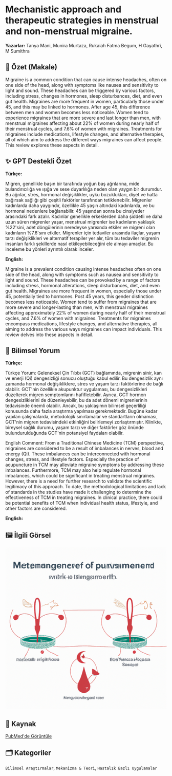# Mechanistic approach and therapeutic strategies in menstrual and non-menstrual migraine.

**Yazarlar:** Tanya Mani, Munira Murtaza, Rukaiah Fatma Begum, H Gayathri, M Sumithra

## 🧬 Özet (Makale)
Migraine is a common condition that can cause intense headaches, often on one side of the head, along with symptoms like nausea and sensitivity to light and sound. These headaches can be triggered by various factors, including stress, changes in hormones, sleep disturbances, diet, and even gut health. Migraines are more frequent in women, particularly those under 45, and this may be linked to hormones. After age 45, this difference between men and women becomes less noticeable. Women tend to experience migraines that are more severe and last longer than men, with menstrual migraines affecting about 22% of women during nearly half of their menstrual cycles, and 7.6% of women with migraines. Treatments for migraines include medications, lifestyle changes, and alternative therapies, all of which aim to address the different ways migraines can affect people. This review explores these aspects in detail.

## ✨ GPT Destekli Özet
**Türkçe:**

Migren, genellikle başın bir tarafında yoğun baş ağrılarına, mide bulandırıcılığa ve ışığa ve sese duyarlılığa neden olan yaygın bir durumdur. Bu ağrılar, stres, hormonal değişiklikler, uyku bozuklukları, diyet ve hatta bağırsak sağlığı gibi çeşitli faktörler tarafından tetiklenebilir. Migrenler kadınlarda daha yaygındır, özellikle 45 yaşın altındaki kadınlarda, ve bu hormonal nedenlere bağlanabilir. 45 yaşından sonra bu cinsiyetler arasındaki fark azalır. Kadınlar genellikle erkeklerden daha şiddetli ve daha uzun süren migrenler yaşar, menstrual migrenler ise kadınların yaklaşık %22'sini, adet döngülerinin neredeyse yarısında etkiler ve migreni olan kadınların %7.6'sını etkiler. Migrenler için tedaviler arasında ilaçlar, yaşam tarzı değişiklikleri ve alternatif terapiler yer alır, tüm bu tedaviler migrenin insanları farklı şekillerde nasıl etkileyebileceğini ele almayı amaçlar. Bu inceleme bu yönleri ayrıntılı olarak inceler.

**English:**

Migraine is a prevalent condition causing intense headaches often on one side of the head, along with symptoms such as nausea and sensitivity to light and sound. These headaches can be provoked by a range of factors including stress, hormonal alterations, sleep disturbances, diet, and even gut health. Migraines are more frequent in women, especially those under 45, potentially tied to hormones. Post 45 years, this gender distinction becomes less noticeable. Women tend to suffer from migraines that are more severe and longer-lasting than men, with menstrual migraines affecting approximately 22% of women during nearly half of their menstrual cycles, and 7.6% of women with migraines. Treatments for migraines encompass medications, lifestyle changes, and alternative therapies, all aiming to address the various ways migraines can impact individuals. This review delves into these aspects in detail.

## 🧠 Bilimsel Yorum
**Türkçe:**

Türkçe Yorum: Geleneksel Çin Tıbbı (GCT) bağlamında, migrenin sinir, kan ve enerji (Qi) dengesizliği sonucu oluştuğu kabul edilir. Bu dengesizlik aynı zamanda hormonal değişikliklere, stres ve yaşam tarzı faktörlerine de bağlı olabilir. GCT'nin özellikle akupunktur uygulaması, bu dengesizlikleri düzelterek migren semptomlarını hafifletebilir. Ayrıca, GCT hormon dengesizliklerini de düzenleyebilir, bu da adet dönemi migrenlerinin tedavisinde önemli olabilir. Ancak, bu yaklaşımın bilimsel geçerliliği konusunda daha fazla araştırma yapılması gerekmektedir. Bugüne kadar yapılan çalışmalarda, metodolojik sınırlamalar ve standartların olmaması, GCT'nin migren tedavisindeki etkinliğini belirlemeyi zorlaştırmıştır. Klinikte, bireysel sağlık durumu, yaşam tarzı ve diğer faktörler göz önünde bulundurulduğunda GCT'nin potansiyel faydaları olabilir.

English Comment: From a Traditional Chinese Medicine (TCM) perspective, migraines are considered to be a result of imbalances in nerves, blood and energy (Qi). These imbalances can be interconnected with hormonal changes, stress, and lifestyle factors. Especially the practice of acupuncture in TCM may alleviate migraine symptoms by addressing these imbalances. Furthermore, TCM may also help regulate hormonal imbalances, which could be significant in treating menstrual migraines. However, there is a need for further research to validate the scientific legitimacy of this approach. To date, the methodological limitations and lack of standards in the studies have made it challenging to determine the effectiveness of TCM in treating migraines. In clinical practice, there could be potential benefits of TCM when individual health status, lifestyle, and other factors are considered.

**English:**



## 🖼️ İlgili Görsel
![Görsel](images/2025-03-28_14-27-55_Mechanistic_approach_and_therapeutic_strategies_in.png)

## 🔗 Kaynak
[PubMed'de Görüntüle](https://pubmed.ncbi.nlm.nih.gov/40040266/)

## 🗂️ Kategoriler
`Bilimsel Araştırmalar`, `Mekanizma & Teori`, `Hastalık Bazlı Uygulamalar`

